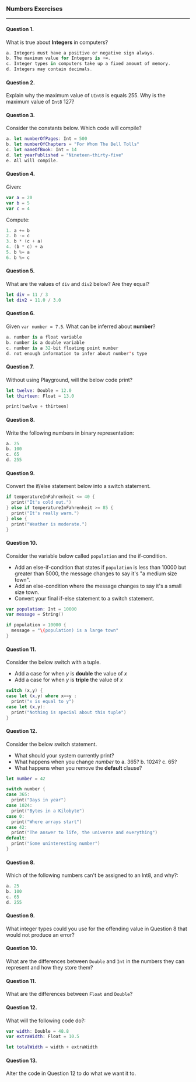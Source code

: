 ### Numbers Exercises

---

#### Question 1.
What is true about __Integers__ in computers?
```swift
a. Integers must have a positive or negative sign always.
b. The maximum value for Integers is +∞.
c. Integer types in computers take up a fixed amount of memory.
d. Integers may contain decimals.
```

#### Question 2.
Explain why the maximum value of ```UInt8``` is equals 255. Why is the maximum value of ```Int8``` 127?

#### Question 3.
Consider the constants below. Which code will compile?
```swift
a. let numberOfPages: Int = 500
b. let numberOfChapters = "For Whom The Bell Tolls"
c. let nameOfBook: Int = 14
d. let yearPublished = "Nineteen-thirty-five"
e. All will compile.
```

#### Question 4.
Given:
```swift
var a = 20
var b = 5
var c = 4
```
Compute:
```swift
1. a += b
2. b -= c
3. b * (c + a)
4. (b * c) + a
5. b %= a
6. b %= c
```

#### Question 5.
What are the values of ```div``` and ```div2``` below? Are they equal?
```swift
let div = 11 / 3
let div2 = 11.0 / 3.0
```

#### Question 6.
Given ```var number = 7.5```. What can be inferred about __number__?
```swift
a. number is a float variable
b. number is a double variable
c. number is a 32-bit floating point number
d. not enough information to infer about number's type
```

#### Question 7.
Without using Playground, will the below code print?
```swift
let twelve: Double = 12.0
let thirteen: Float = 13.0

print(twelve + thirteen)
```

#### Question 8.
Write the following numbers in binary representation:
```swift
a. 25
b. 100
c. 65
d. 255
```

#### Question 9.
Convert the if/else statement below into a switch statement.

```swift
if temperatureInFahrenheit <= 40 {
  print("It's cold out.")
} else if temperatureInFahrenheit >= 85 {
  print("It's really warm.")
} else {
  print("Weather is moderate.")
}
```

#### Question 10.
Consider the variable below called `population` and the if-condition.

 * Add an else-if-condition that states if `population` is less than 10000 but greater than 5000, the message changes to say it's "a medium size town".
 * Add an else-condition where the message changes to say it's a small size town.
 * Convert your final if-else statement to a switch statement.

```swift
var population: Int = 10000
var message = String()

if population > 10000 {
  message = "\(population) is a large town"
}
```

#### Question 11.
Consider the below switch with a tuple.

 * Add a case for when _y_ is __double__ the value of _x_
 * Add a case for when _y_ is __triple__ the value of _x_

```swift
switch (x,y) {
case let (x,y) where x==y :
  print("x is equal to y")
case let (x,y):
  print("Nothing is special about this tuple")
}
```

#### Question 12.
Consider the below switch statement.

 * What should your system currently print?
 * What happens when you change _number_ to a. 365? b. 1024? c. 65?
 * What happens when you remove the __default__ clause?

```swift
let number = 42

switch number {
case 365:
  print("Days in year")
case 1024:
  print("Bytes in a Kilobyte")
case 0:
  print("Where arrays start")
case 42:
  print("The answer to life, the universe and everything")
default:
  print("Some uninteresting number")
}
```

#### Question 8.
Which of the following numbers can't be assigned to an Int8, and why?:
```swift
a. 25
b. 100
c. 65
d. 255
```

#### Question 9.

What integer types could you use for the offending value in Question 8 that would not produce an error?

#### Question 10.

What are the differences between ```Double``` and ```Int``` in the numbers they can represent and how they store them?

#### Question 11.

What are the differences between ```Float``` and ```Double```?

#### Question 12.

What will the following code do?:

```swift
var width: Double = 48.8
var extraWidth: Float = 10.5

let totalWidth = width + extraWidth
```

#### Question 13.

Alter the code in Question 12 to do what we want it to.

